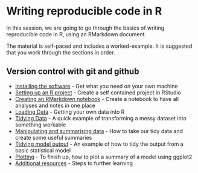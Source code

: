 # Writing reproducible code in R

In this session, we are going to go through the basics of writing reproducible code in R, using an RMarkdown document. 

The material is self-paced and includes a worked-example. It is suggested that you work through the sections in order.

## Version control with git and github

* [Installing the software](./installing_software.md) - Get what you need on your own machine
* [Setting up an R project](./r_project.md) - Create a self contained project in RStudio
* [Creating an RMarkdown notebook](./r_markdown.md) - Create a notebook to have all analyses and notes in one place
* [Loading Data](./loading_data.md) - Getting your own data into R
* [Tidying Data](./tidying_data.md) - A quick example of transforming a messy dataset into something workable
* [Manipulating and summarising data](./summarising_data.md) - How to take our tidy data and create some useful summaries
* [Tidying model output](./tidying_output.md) - An example of how to tidy the output from a basic statistical model
* [Plotting](./plotting.md) - To finish up, how to plot a summary of a model using ggplot2
* [Additional resources](./next_steps.md) - Steps to further learning
